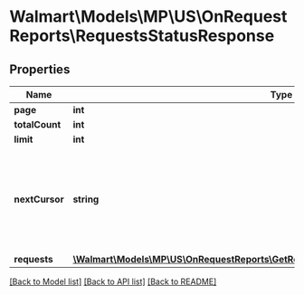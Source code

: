 # Walmart\Models\MP\US\OnRequestReports\RequestsStatusResponse

## Properties

Name | Type | Description | Notes
------------ | ------------- | ------------- | -------------
**page** | **int** | Current page | [optional]
**totalCount** | **int** | Number of records fetched. | [optional]
**limit** | **int** | Number of records to be returned. Default is 10. | [optional]
**nextCursor** | **string** | Used for pagination when more than specified limit (or default 10) records are found. Use this param for next API call. Just have to use this value as query param. Need to pass only the cursor value and not the initial API call query params. For e.g. if ['nextCursor'='reportType=ITEM&requestStatus=ERROR&requestSubmissionStartDate=2021-08-20T10:52:59Z&requestSubmissionEndDate=2021-09-14T10:52:59Z&page=2&limit=1'] then subsequent call to will be [marketplace.walmartapis.com/v3/reports/reportRequests?reportType=ITEM&requestStatus=ERROR&requestSubmissionStartDate=2021-08-20T10:52:59Z&requestSubmissionEndDate=2021-09-14T10:52:59Z&page=2&limit=1]. Just have to use nextCursor value instead of query params | [optional]
**requests** | [**\Walmart\Models\MP\US\OnRequestReports\GetRequestsStatus200ResponseRequestsInner[]**](GetRequestsStatus200ResponseRequestsInner.md) | List of requests | [optional]


[[Back to Model list]](./) [[Back to API list]](../../../../../README.md#supported-apis) [[Back to README]](../../../../../README.md)
